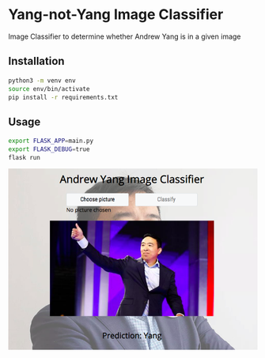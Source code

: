 # Yang-not-Yang Image Classifier
Image Classifier to determine whether Andrew Yang is in a given image

## Installation
```bash
python3 -m venv env
source env/bin/activate
pip install -r requirements.txt
```

## Usage
```bash
export FLASK_APP=main.py
export FLASK_DEBUG=true
flask run
```

![](screenshot.png)
